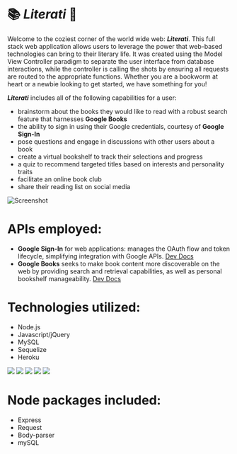 # :books: *Literati* :notebook:
Welcome to the coziest corner of the world wide web:  __*Literati*__.  This full stack web application allows users to leverage the power that web-based technologies can bring to their literary life.  It was created using the Model View Controller paradigm to separate the user interface from database interactions, while the controller is calling the shots by ensuring all requests are routed to the appropriate functions.  Whether you are a bookworm at heart or a newbie looking to get started, we have something for you!

__*Literati*__ includes all of the following capabilities for a user:  
* brainstorm about the books they would like to read with a robust search feature that harnesses **Google Books**
* the ability to sign in using their Google credentials, courtesy of **Google Sign-In**
* pose questions and engage in discussions with other users about a book
* create a virtual bookshelf to track their selections and progress
* a quiz to recommend targeted titles based on interests and personality traits  
* facilitate an online book club
* share their reading list on social media

![Screenshot](./public/assets/images/LiteratiMoneyShot.PNG)

# APIs employed:
- **Google Sign-In** for web applications: manages the OAuth flow and token lifecycle, simplifying integration with Google APIs.  [Dev Docs](https://developers.google.com/identity/sign-in/web/sign-in)
- **Google Books** seeks to make book content more discoverable on the web by providing search and retrieval capabilities, as well as personal bookshelf manageability.  [Dev Docs](https://developers.google.com/books/ "Dev Docs")

# Technologies utilized:
- Node.js
- Javascript/jQuery
- MySQL
- Sequelize
- Heroku

 ![](http://williamavasquez.herokuapp.com/img/js.png)
 ![](http://williamavasquez.herokuapp.com/img/node.png)
 ![](http://williamavasquez.herokuapp.com/img/mysql.png)
 ![](https://github.com/heroku/favicon/blob/master/favicon.iconset/icon_32x32.png)
 ![](http://docs.sequelizejs.com/manual/asset/logo-small.png)


# Node packages included:
- Express
- Request
- Body-parser
- mySQL
